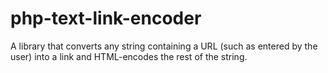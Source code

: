 # php-text-link-encoder
A library that converts any string containing a URL (such as entered by the user) into a link and HTML-encodes the rest of the string.
